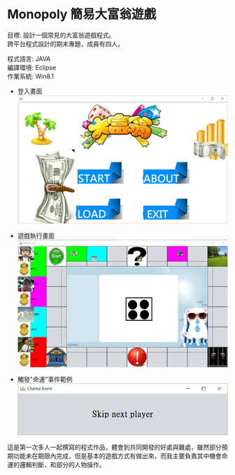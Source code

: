 # Monopoly 簡易大富翁遊戲

目標: 設計一個常見的大富翁遊戲程式。<br/>
跨平台程式設計的期末專題，成員有四人。

程式語言: JAVA<br/>
編譯環境: Eclipse<br/>
作業系統: Win8.1

- 登入畫面<br/>
![monopoly1](/pic/monopoly1.png)

- 遊戲執行畫面<br/>
![monopoly2](/pic/monopoly2.png)

- 觸發"命運"事件範例<br/>
![monopoly3](/pic/monopoly3.png)

這是第一次多人一起撰寫的程式作品，體會到共同開發的好處與難處，雖然部分預期功能未在期限內完成，但是基本的遊戲方式有做出來，而我主要負責其中機會命運的邏輯判斷，和部分的人物操作。
